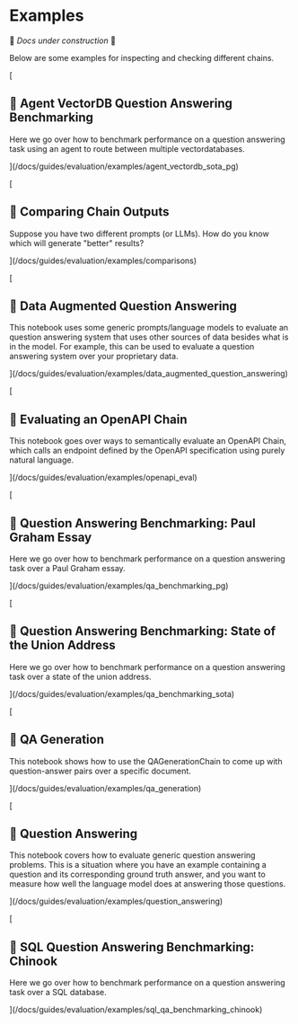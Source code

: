 Examples
========

🚧 _Docs under construction_ 🚧

Below are some examples for inspecting and checking different chains.

[

📄️ Agent VectorDB Question Answering Benchmarking
--------------------------------------------------

Here we go over how to benchmark performance on a question answering task using an agent to route between multiple vectordatabases.

](/docs/guides/evaluation/examples/agent_vectordb_sota_pg)

[

📄️ Comparing Chain Outputs
---------------------------

Suppose you have two different prompts (or LLMs). How do you know which will generate "better" results?

](/docs/guides/evaluation/examples/comparisons)

[

📄️ Data Augmented Question Answering
-------------------------------------

This notebook uses some generic prompts/language models to evaluate an question answering system that uses other sources of data besides what is in the model. For example, this can be used to evaluate a question answering system over your proprietary data.

](/docs/guides/evaluation/examples/data_augmented_question_answering)

[

📄️ Evaluating an OpenAPI Chain
-------------------------------

This notebook goes over ways to semantically evaluate an OpenAPI Chain, which calls an endpoint defined by the OpenAPI specification using purely natural language.

](/docs/guides/evaluation/examples/openapi_eval)

[

📄️ Question Answering Benchmarking: Paul Graham Essay
------------------------------------------------------

Here we go over how to benchmark performance on a question answering task over a Paul Graham essay.

](/docs/guides/evaluation/examples/qa_benchmarking_pg)

[

📄️ Question Answering Benchmarking: State of the Union Address
---------------------------------------------------------------

Here we go over how to benchmark performance on a question answering task over a state of the union address.

](/docs/guides/evaluation/examples/qa_benchmarking_sota)

[

📄️ QA Generation
-----------------

This notebook shows how to use the QAGenerationChain to come up with question-answer pairs over a specific document.

](/docs/guides/evaluation/examples/qa_generation)

[

📄️ Question Answering
----------------------

This notebook covers how to evaluate generic question answering problems. This is a situation where you have an example containing a question and its corresponding ground truth answer, and you want to measure how well the language model does at answering those questions.

](/docs/guides/evaluation/examples/question_answering)

[

📄️ SQL Question Answering Benchmarking: Chinook
------------------------------------------------

Here we go over how to benchmark performance on a question answering task over a SQL database.

](/docs/guides/evaluation/examples/sql_qa_benchmarking_chinook)